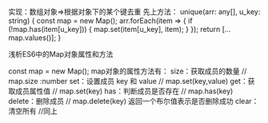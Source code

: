 实现：数组对象=>根据对象下的某个键去重
先上方法：
unique(arr: any[], u_key: string) {
const map = new Map();
arr.forEach(item => {
if (!map.has(item[u_key])) {
map.set(item[u_key], item);
}
});
return […map.values()];
}

浅析ES6中的Map对象属性和方法

const map = new Map();
map对象的属性方法有：
size：获取成员的数量 // map.size :number
set：设置成员 key 和 value // map.set(key,value)
get：获取成员属性值 // map.set(key)
has：判断成员是否存在 // map.has(key)
delete：删除成员 // map.delete(key) 返回一个布尔值表示是否删除成功
clear：清空所有 //同上

